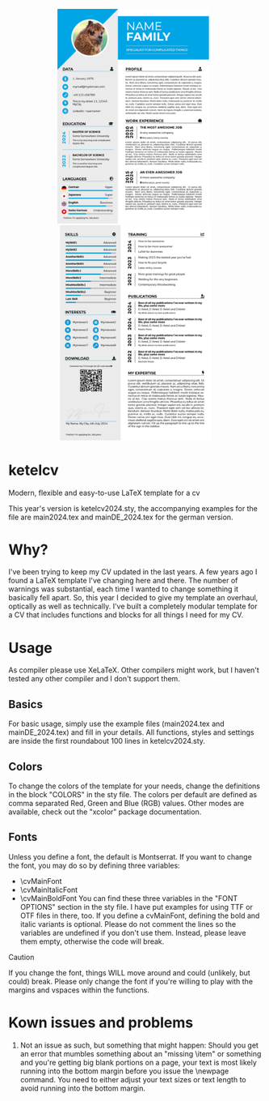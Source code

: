 <p align="middle">
<img src="https://github.com/kage-chan/ketelcv/blob/main/ScreenshotP1.png" width="300px">&numsp;<img src="https://github.com/kage-chan/ketelcv/blob/main/ScreenshotP2.png" width="300px">
</p>

# ketelcv
Modern, flexible and easy-to-use LaTeX template for a cv

This year's version is ketelcv2024.sty, the accompanying examples for the file are main2024.tex and mainDE_2024.tex for the german version.

# Why?

I've been trying to keep my CV updated in the last years. A few years ago I found a LaTeX template I've changing here and there. The number of warnings was substantial, each time I wanted to change something it basically fell apart. So, this year I decided to give my template an overhaul, optically as well as technically. I've built a completely modular template for a CV that includes functions and blocks for all things I need for my CV.

# Usage
As compiler please use XeLaTeX. Other compilers might work, but I haven't tested any other compiler and I don't support them.

## Basics
For basic usage, simply use the example files (main2024.tex and mainDE_2024.tex) and fill in your details.
All functions, styles and settings are inside the first roundabout 100 lines in ketelcv2024.sty.

## Colors
To change the colors of the template for your needs, change the definitions in the block "COLORS" in the sty file.
The colors per default are defined as comma separated Red, Green and Blue (RGB) values. Other modes are available, check out the "xcolor" package documentation.

## Fonts
Unless you define a font, the default is Montserrat. If you want to change the font, you may do so by defining three variables:
- \cvMainFont
- \cvMainItalicFont
- \cvMainBoldFont
You can find these three variables in the "FONT OPTIONS" section in the sty file. I have put examples for using TTF or OTF files in there, too. If you define a cvMainFont, defining the bold and italic variants is optional. Please do not comment the lines so the variables are undefined if you don't use them. Instead, please leave them empty, otherwise the code will break.

> [!CAUTION]
> If you change the font, things WILL move around and could (unlikely, but could) break. Please only change the font if you're willing to play with the margins and vspaces within the functions.


# Kown issues and problems
1. Not an issue as such, but something that might happen: Should you get an error that mumbles something about an "missing \item" or something and you're getting big blank portions on a page, your text is most likely running into the bottom margin before you issue the \newpage command. You need to either adjust your text sizes or text length to avoid running into the bottom margin.
